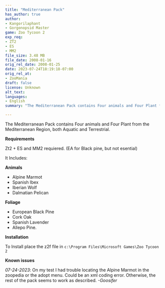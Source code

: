 ```yaml
---
title: "Mediterranean Pack"
has_author: true
author: 
- Kangorilaphant
- Gorgonopsid Master
game: Zoo Tycoon 2
exp_req: 
- ZT2
- ES
- MM2
file_size: 3.48 MB
file_date: 2008-01-16
orig_rel_date: 2008-01-25
date: 2023-07-24T18:19:18-07:00
orig_rel_at: 
- ZooMania
draft: false
license: Unknown
alt_text:
languages:
- English
summary: "The Mediterranean Pack contains Four animals and Four Plant from the Mediterranean Region, both Aquatic and Terrestrial."

---
```


The Mediterranean Pack contains Four animals and Four Plant from the Mediterranean Region, both Aquatic and Terrestrial.

**Requirements**

Zt2 + ES and MM2 requiered. (EA for Black pine, but not esential)

It Includes:

**Animals**

- Alpine Marmot
- Spanish Ibex
- Iberian Wolf
- Dalmatian Pelican

**Foliage** 

- European Black Pine
- Cork Oak
- Spanish Lavender
- Allepo Pine.

**Installation**

To Install place the z2f file in `c:\Program Files\Microsoft Games\Zoo Tycoon 2`

**Known issues**

*07-24-2023*: On my test I had trouble locating the Alpine Marmot in the zoopedia or the adopt menu. Could be an xml coding error. Otherwise, the rest of the pack seems to work as described. *-Goosifer*